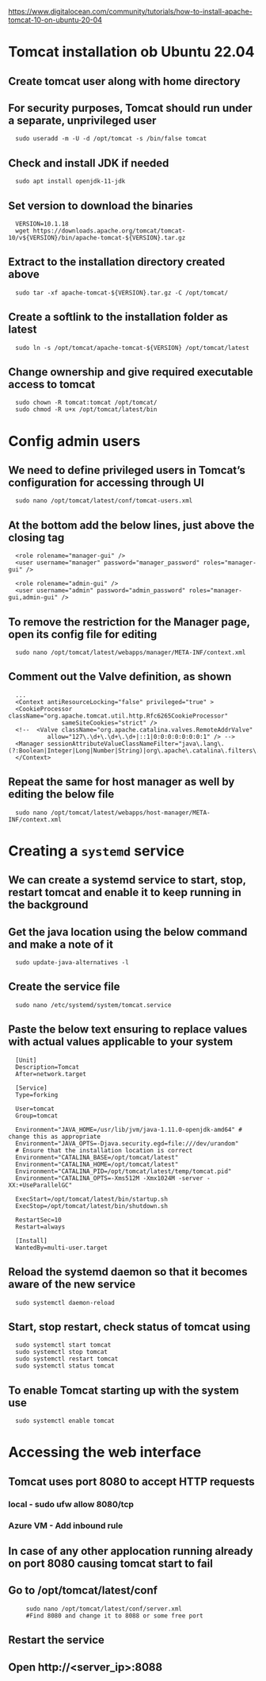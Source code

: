 https://www.digitalocean.com/community/tutorials/how-to-install-apache-tomcat-10-on-ubuntu-20-04

# Tomcat installation ob Ubuntu 22.04
## Create tomcat user along with home directory
## For security purposes, Tomcat should run under a separate, unprivileged user
      sudo useradd -m -U -d /opt/tomcat -s /bin/false tomcat

## Check and install JDK if needed
      sudo apt install openjdk-11-jdk

## Set version to download the binaries
      VERSION=10.1.18
      wget https://downloads.apache.org/tomcat/tomcat-10/v${VERSION}/bin/apache-tomcat-${VERSION}.tar.gz

## Extract to the installation directory created above
      sudo tar -xf apache-tomcat-${VERSION}.tar.gz -C /opt/tomcat/

## Create a softlink to the installation folder as latest
      sudo ln -s /opt/tomcat/apache-tomcat-${VERSION} /opt/tomcat/latest

## Change ownership and give required executable access to tomcat
      sudo chown -R tomcat:tomcat /opt/tomcat/
      sudo chmod -R u+x /opt/tomcat/latest/bin

# Config admin users
## We need to define privileged users in Tomcat’s configuration for accessing through UI

      sudo nano /opt/tomcat/latest/conf/tomcat-users.xml

## At the bottom add the below lines, just above the closing tag

      <role rolename="manager-gui" />
      <user username="manager" password="manager_password" roles="manager-gui" />

      <role rolename="admin-gui" />
      <user username="admin" password="admin_password" roles="manager-gui,admin-gui" />

## To remove the restriction for the Manager page, open its config file for editing
      sudo nano /opt/tomcat/latest/webapps/manager/META-INF/context.xml

## Comment out the Valve definition, as shown

      ...
      <Context antiResourceLocking="false" privileged="true" >
      <CookieProcessor className="org.apache.tomcat.util.http.Rfc6265CookieProcessor"
                   sameSiteCookies="strict" />
      <!--  <Valve className="org.apache.catalina.valves.RemoteAddrValve"
               allow="127\.\d+\.\d+\.\d+|::1|0:0:0:0:0:0:0:1" /> -->
      <Manager sessionAttributeValueClassNameFilter="java\.lang\.(?:Boolean|Integer|Long|Number|String)|org\.apache\.catalina\.filters\.Csr>
      </Context>

## Repeat the same for host manager as well by editing the below file
      sudo nano /opt/tomcat/latest/webapps/host-manager/META-INF/context.xml

# Creating a `systemd` service
## We can create a systemd service to start, stop, restart tomcat and enable it to keep running in the background
## Get the java location using the below command and make a note of it

      sudo update-java-alternatives -l

## Create the service file
      sudo nano /etc/systemd/system/tomcat.service

## Paste the below text ensuring to replace values with actual values applicable to your system

      [Unit]
      Description=Tomcat
      After=network.target

      [Service]
      Type=forking

      User=tomcat
      Group=tomcat

      Environment="JAVA_HOME=/usr/lib/jvm/java-1.11.0-openjdk-amd64" # change this as appropriate
      Environment="JAVA_OPTS=-Djava.security.egd=file:///dev/urandom"
      # Ensure that the installation location is correct
      Environment="CATALINA_BASE=/opt/tomcat/latest"
      Environment="CATALINA_HOME=/opt/tomcat/latest"
      Environment="CATALINA_PID=/opt/tomcat/latest/temp/tomcat.pid"
      Environment="CATALINA_OPTS=-Xms512M -Xmx1024M -server -XX:+UseParallelGC"

      ExecStart=/opt/tomcat/latest/bin/startup.sh
      ExecStop=/opt/tomcat/latest/bin/shutdown.sh

      RestartSec=10
      Restart=always

      [Install]
      WantedBy=multi-user.target

## Reload the systemd daemon so that it becomes aware of the new service
      sudo systemctl daemon-reload

## Start, stop restart, check status of tomcat using
      sudo systemctl start tomcat
      sudo systemctl stop tomcat
      sudo systemctl restart tomcat
      sudo systemctl status tomcat

## To enable Tomcat starting up with the system use
      sudo systemctl enable tomcat

# Accessing the web interface
## Tomcat uses port 8080 to accept HTTP requests

### local - sudo ufw allow 8080/tcp
### Azure VM - Add inbound rule

## In case of any other applocation running already on port 8080 causing tomcat start to fail
## Go to /opt/tomcat/latest/conf
         sudo nano /opt/tomcat/latest/conf/server.xml
         #Find 8080 and change it to 8088 or some free port

## Restart the service
## Open http://<server_ip>:8088
